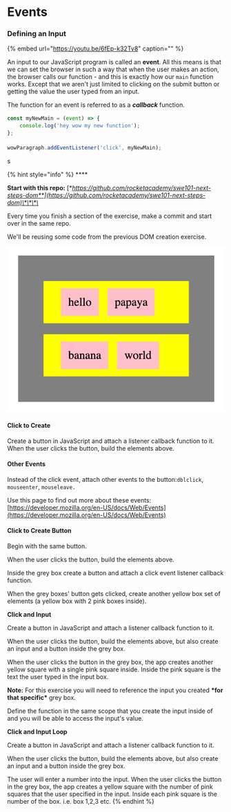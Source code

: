 # Events

### Defining an Input

{% embed url="https://youtu.be/6fEp-k32Tv8" caption="" %}

An input to our JavaScript program is called an **event**. All this means is that we can set the browser in such a way that when the user makes an action, the browser calls our function - and this is exactly how our `main` function works. Except that we aren't just limited to clicking on the submit button or getting the value the user typed from an input.

The function for an event is referred to as a _**callback**_ function.

```javascript
const myNewMain = (event) => {
    console.log('hey wow my new function');
};

wowParagraph.addEventListener('click', myNewMain);
```

s

{% hint style="info" %}
\*\*\*\*

**Start with this repo:** [**https://github.com/rocketacademy/swe101-next-steps-dom**](https://github.com/rocketacademy/swe101-next-steps-dom)\*\*\*\*

Every time you finish a section of the exercise, make a commit and start over in the same repo.

We'll be reusing some code from the previous DOM creation exercise.

![ss](../../.gitbook/assets/screen-shot-2020-09-29-at-6.52.58-pm.png)

#### Click to Create

Create a button in JavaScript and attach a listener callback function to it. When the user clicks the button, build the elements above.

#### Other Events

Instead of the click event, attach other events to the button:`dblclick`, `mouseenter`, `mouseleave.`

Use this page to find out more about these events: [https://developer.mozilla.org/en-US/docs/Web/Events](https://developer.mozilla.org/en-US/docs/Web/Events)

#### Click to Create Button

Begin with the same button. 

When the user clicks the button, build the elements above.

Inside the grey box create a button and attach a click event listener callback function.

When the grey boxes' button gets clicked, create another yellow box set of elements \(a yellow box with 2 pink boxes inside\).

**Click and Input**

Create a button in JavaScript and attach a listener callback function to it.

When the user clicks the button, build the elements above, but also create an input and a button inside the grey box.

When the user clicks the button in the grey box, the app creates another yellow square with a single pink square inside. Inside the pink square is the text the user typed in the input box.

**Note:** For this exercise you will need to reference the input you created **\*for that specific\*** grey box.

Define the function in the same scope that you create the input inside of and you will be able to access the input's value.

**Click and Input Loop**

Create a button in JavaScript and attach a listener callback function to it.

When the user clicks the button, build the elements above, but also create an input and a button inside the grey box.

The user will enter a number into the input. When the user clicks the button in the grey box, the app creates a yellow square with the number of pink squares that the user specified in the input. Inside each pink square is the number of the box. i.e. box 1,2,3 etc.
{% endhint %}


